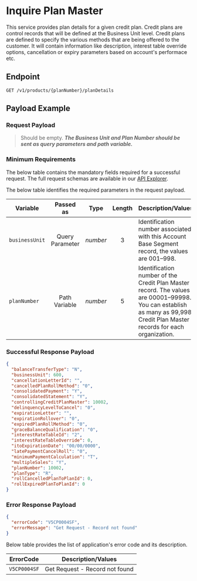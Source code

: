 # Inquire Plan Master

This service provides plan details for a given credit plan. Credit plans are control records that will be defined at the Business Unit level. Credit plans are defined to specify the various methods that are being offered to the customer. It will contain information like description, interest table override options, cancellation or expiry parameters based on account's performace etc.
  
## Endpoint

`GET /v1/products/{planNumber}/planDetails`

## Payload Example

### Request Payload

>Should be empty.
***The Business Unit and Plan Number should be sent as query parameters and path variable.*** 

### Minimum Requirements

The below table contains the mandatory fields required for a successful request. The full request schemas are available in our [API Explorer](..api/?type=get&path=/v1/products/{planNumber}/planDetails).

The below table identifies the required parameters in the request payload.

| Variable | Passed as | Type | Length | Description/Values |
| -------- | :-------: | :--: | :------------: | ------------------ |
| `businessUnit` | Query Parameter | *number* | 3 | Identification number associated with this Account Base Segment record, the values are 001–998. |
| `planNumber` | Path Variable | *number* | 5 | Identification number of the Credit Plan Master record. The values are 00001–99998. You can establish as many as 99,998 Credit Plan Master records for each organization. | 

### Successful Response Payload

```json
{
  "balanceTransferType": "N",
  "businessUnit": 600,
  "cancellationLetterId": "",
  "cancelledPlanRollMethod": "0",
  "consolidatedPayment": "Y",
  "consolidatedStatement": "Y",
  "controllingCreditPlanMaster": 10002,
  "delinquencyLevelToCancel": "0",
  "expirationLetter": "",
  "expirationRollover": "0",
  "expiredPlanRollMethod": "0",
  "graceBalanceQualification": "0",
  "interestRateTableId": "2",
  "interestRateTableOverride": 0,
  "itoExpirationDate": "00/00/0000",
  "latePaymentCancelRoll": "0",
  "minimumPaymentCalculation": "T",
  "multipleSales": "Y",
  "planNumber": 10002,
  "planType": "R",
  "rollCancelledPlanToPlanId": 0,
  "rollExpiredPlanToPlanId": 0
}
```

### Error Response Payload

```json
{
  "errorCode": "V5CP0004SF",
  "errorMessage": "Get Request - Record not found"  
}
```

Below table provides the list of application's error code and its description.

| ErrorCode |  Description/Values |
| --------  | ------------------ |
| `V5CP0004SF` | Get Request - Record not found |         